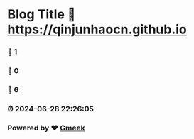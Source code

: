 # Blog Title :link: https://qinjunhaocn.github.io 
### :page_facing_up: [1](https://qinjunhaocn.github.io/tag.html) 
### :speech_balloon: 0 
### :hibiscus: 6 
### :alarm_clock: 2024-06-28 22:26:05 
### Powered by :heart: [Gmeek](https://github.com/Meekdai/Gmeek)
